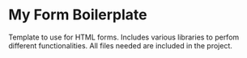 # My Form Boilerplate
Template to use for HTML forms. Includes various libraries to perfom different functionalities. All files needed are included in the project.
